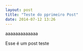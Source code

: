 ```yaml
---
layout: post
title: "Teste do pprimeiro Post"
date: 2014-07-12 13:26
---
```


aaaaaaaaaaaaa

Esse é um post teste